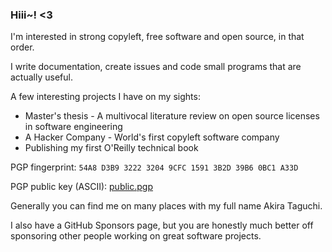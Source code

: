 ### Hiii~! <3
I'm interested in strong copyleft, free software and open source, in that order.

I write documentation, create issues and code small programs that are actually useful.

A few interesting projects I have on my sights:

- Master's thesis - A multivocal literature review on open source licenses in software engineering
- A Hacker Company - World's first copyleft software company
- Publishing my first O'Reilly technical book

PGP fingerprint: `54A8 D3B9 3222 3204 9CFC 1591 3B2D 39B6 0BC1 A33D`

PGP public key (ASCII): [public.pgp](https://raw.githubusercontent.com/akirataguchi115/akirataguchi115/refs/heads/main/public.pgp)

Generally you can find me on many places with my full name Akira Taguchi.

I also have a GitHub Sponsors page, but you are honestly much better off sponsoring other people working on great software projects.

<!-- and yes i literally downloaded 5k+ repositories on bare metal. on windows. my defender was angry. -->
